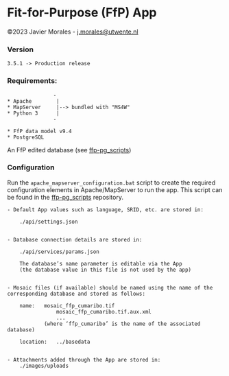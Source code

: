# Fit-for-Purpose (FfP) App

©2023 Javier Morales - <a href="mailto:j.morales@utwente.nl">j.morales@utwente.nl</a>


### Version

    3.5.1 -> Production release


### Requirements:
                   -
    * Apache        |
    * MapServer     |--> bundled with "MS4W"
    * Python 3      |
                   -

    * FfP data model v9.4
    * PostgreSQL

An FfP edited database (see [ffp-pg_scripts](https://github.com/GIP-ITC-UniversityTwente/ffp-pg_scripts))


### Configuration

Run the `apache_mapserver_configuration.bat` script to create the required configuration elements in Apache/MapServer to run the app. This script can be found in the [
ffp-pg_scripts](https://github.com/GIP-ITC-UniversityTwente/ffp-pg_scripts) repository.

	- Default App values such as language, SRID, etc. are stored in:

		./api/settings.json


	- Database connection details are stored in:

		./api/services/params.json

		The database’s name parameter is editable via the App
		(the database value in this file is not used by the app)


	- Mosaic files (if available) should be named using the name of the corresponding database and stored as follows:

		name:	mosaic_ffp_cumaribo.tif
					mosaic_ffp_cumaribo.tif.aux.xml
					...
				(where ‘ffp_cumaribo’ is the name of the associated database)

		location: 	../basedata


	- Attachments added through the App are stored in:
		./images/uploads
